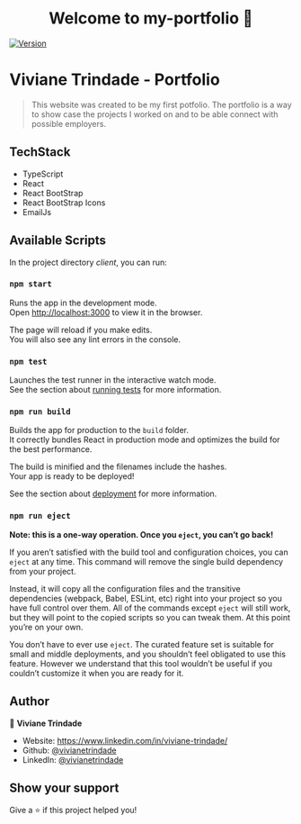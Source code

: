 <h1 align="center">Welcome to my-portfolio 👋</h1>
<p>
  <a href="https://www.npmjs.com/package/my-portfolio" target="_blank">
    <img alt="Version" src="https://img.shields.io/npm/v/my-portfolio.svg">
  </a>
</p>

# Viviane Trindade - Portfolio

> This website was created to be my first potfolio. The portfolio is a way to show case the projects I worked on and to be able connect with possible employers. 

## TechStack
* TypeScript
* React
* React BootStrap
* React BootStrap Icons
* EmailJs


## Available Scripts

In the project directory *client*, you can run:

### `npm start`

Runs the app in the development mode.\
Open [http://localhost:3000](http://localhost:3000) to view it in the browser.

The page will reload if you make edits.\
You will also see any lint errors in the console.

### `npm test`

Launches the test runner in the interactive watch mode.\
See the section about [running tests](https://facebook.github.io/create-react-app/docs/running-tests) for more information.

### `npm run build`

Builds the app for production to the `build` folder.\
It correctly bundles React in production mode and optimizes the build for the best performance.

The build is minified and the filenames include the hashes.\
Your app is ready to be deployed!

See the section about [deployment](https://facebook.github.io/create-react-app/docs/deployment) for more information.

### `npm run eject`

**Note: this is a one-way operation. Once you `eject`, you can’t go back!**

If you aren’t satisfied with the build tool and configuration choices, you can `eject` at any time. This command will remove the single build dependency from your project.

Instead, it will copy all the configuration files and the transitive dependencies (webpack, Babel, ESLint, etc) right into your project so you have full control over them. All of the commands except `eject` will still work, but they will point to the copied scripts so you can tweak them. At this point you’re on your own.

You don’t have to ever use `eject`. The curated feature set is suitable for small and middle deployments, and you shouldn’t feel obligated to use this feature. However we understand that this tool wouldn’t be useful if you couldn’t customize it when you are ready for it.


## Author

👤 **Viviane Trindade**

* Website: https://www.linkedin.com/in/viviane-trindade/
* Github: [@vivianetrindade](https://github.com/vivianetrindade)
* LinkedIn: [@vivianetrindade](https://linkedin.com/in/vivianetrindade)

## Show your support

Give a ⭐️ if this project helped you!
